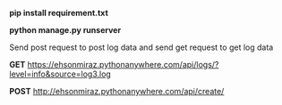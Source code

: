 

**pip install requirement.txt**

**python manage.py runserver**

Send post request to post log data and send get request to get log data

**GET** https://ehsonmiraz.pythonanywhere.com/api/logs/?level=info&source=log3.log

**POST**  http://ehsonmiraz.pythonanywhere.com/api/create/
